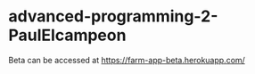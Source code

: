 # advanced-programming-2-PaulElcampeon

Beta can be accessed at https://farm-app-beta.herokuapp.com/

